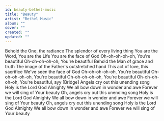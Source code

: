 ```yaml
---
id: beauty-bethel-music
title: "Beauty"
artist: "Bethel Music"
album: ""
cover: ""
created: ""
updated: ""
---
```


Behold the One, the radiance
The splendor of every living thing
You are the Word, You are the Life
You are the face of God
Oh-oh-oh-oh-oh, You're beautiful
Oh-oh-oh-oh-oh, You're beautiful
Behold the Man of grace and truth
The image of the Father's outstretched hand
This act of love, this sacrifice
We've seen the face of God
Oh-oh-oh-oh-oh, You're beautiful
Oh-oh-oh-oh-oh, You're beautiful
Oh-oh-oh-oh-oh, You're beautiful
Oh-oh-oh-oh-oh, You're beautiful, ayy
[Bridge]
Angels cry out this unending song
Holy is the Lord God Almighty
We all bow down in wonder and awe
Forever we will sing of Your beauty
Oh, angels cry out this unending song
Holy is the Lord God Almighty
We all bow down in wonder and awe
Forever we will sing of Your beauty
Oh, angels cry out this unending song
Holy is the Lord God Almighty
We all bow down in wonder and awe
Forever we will sing of Your beauty